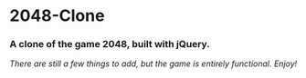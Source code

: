 # 2048-Clone
### A clone of the game 2048, built with jQuery.
*There are still a few things to add, but the game is entirely functional. Enjoy!*
